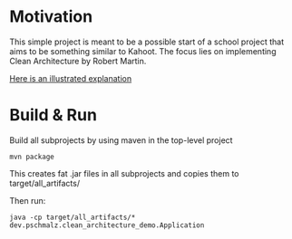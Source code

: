 # Motivation
This simple project is meant to be a possible start of a school project that aims to be something similar to Kahoot. The focus lies on implementing Clean Architecture by Robert Martin. 

[Here is an illustrated explanation](https://blog.cleancoder.com/uncle-bob/2012/08/13/the-clean-architecture.html)

# Build & Run
Build all subprojects by using maven in the top-level project

	mvn package
	
This creates fat .jar files in all subprojects and copies them to target/all_artifacts/

Then run:

	java -cp target/all_artifacts/* dev.pschmalz.clean_architecture_demo.Application